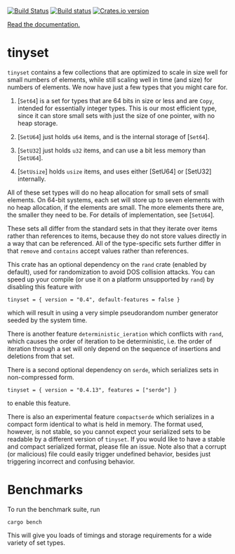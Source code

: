 [![Build Status](https://github.com/droundy/tinyset/actions/workflows/rust.yml/badge.svg)](https://github.com/droundy/tinyset/actions)
[![Build status](https://ci.appveyor.com/api/projects/status/h0rn4amvlwce10pl?svg=true)](https://ci.appveyor.com/project/droundy/tinyset)
[![Crates.io version](https://img.shields.io/crates/v/tinyset.svg)](https://crates.io/crates/tinyset)

[Read the documentation.](https://docs.rs/tinyset)

# tinyset

`tinyset` contains a few collections that are optimized to scale
in size well for small numbers of elements, while still scaling
well in time (and size) for numbers of elements.  We now have
just a few types that you might care for.

1. [`Set64`] is a set for types that are 64 bits in size or less
and are `Copy`, intended for essentially integer types.  This is
our most efficient type, since it can store small sets with just
the size of one pointer, with no heap storage.

2. [`SetU64`] just holds `u64` items, and is the internal storage
of [`Set64`].

3. [`SetU32`] just holds `u32` items, and can use a bit less memory
than [`SetU64`].

4. [`SetUsize`] holds `usize` items, and uses either [SetU64] or
[SetU32] internally.

All of these set types will do no heap allocation for small sets of
small elements.  On 64-bit systems, each set will store up to seven
elements with no heap allocation, if the elements are small.  The
more elements there are, the smaller they need to be.  For details
of implementation, see [`SetU64`].

These sets all differ from the standard sets in that they iterate
over items rather than references to items, because they do not
store values directly in a way that can be referenced.  All of the
type-specific sets further differ in that `remove` and `contains`
accept values rather than references.

This crate has an optional dependency on the `rand` crate (enabled by default),
used for randomization to avoid DOS collision attacks. You can speed up your
compile (or use it on a platform unsupported by `rand`) by disabling this
feature with
```
tinyset = { version = "0.4", default-features = false }
```
which will result in using a very simple pseudorandom number generator
seeded by the system time.

There is another feature `deterministic_ieration` which conflicts with `rand`,
which causes the order of iteration to be deterministic, i.e. the order of
iteration through a set will only depend on the sequence of insertions and
deletions from that set.

There is a second optional dependency on `serde`, which serializes sets in
non-compressed form.
```
tinyset = { version = "0.4.13", features = ["serde"] }
```
to enable this feature.

There is also an experimental feature `compactserde` which serializes in a compact form
identical to what is held in memory.  The format used, however, is not stable, so you
cannot expect your serialized sets to be readable by a different version of `tinyset`.
If you would like to have a stable and compact serialized format, please file an issue.
Note also that a corrupt (or malicious) file could easily trigger undefined behavior,
besides just triggering incorrect and confusing behavior.

# Benchmarks

To run the benchmark suite, run

    cargo bench

This will give you loads of timings and storage requirements for a
wide variety of set types.
